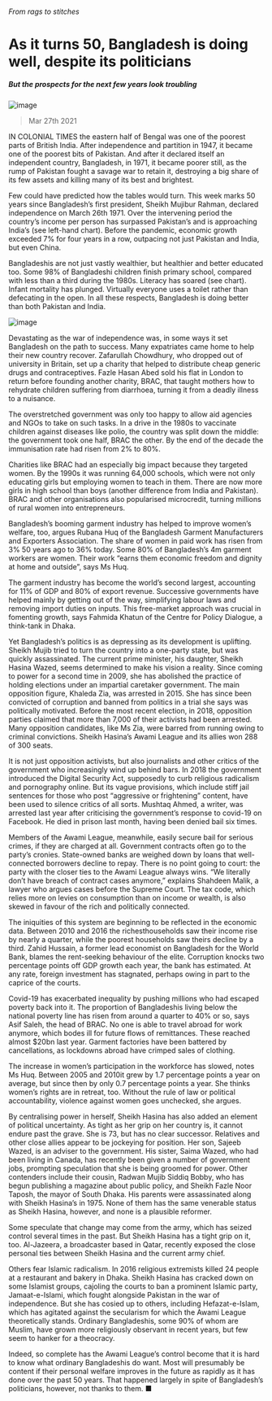 ###### From rags to stitches
# As it turns 50, Bangladesh is doing well, despite its politicians 
##### But the prospects for the next few years look troubling 
![image](images/20210327_ASP003_1.jpg) 
> Mar 27th 2021 
IN COLONIAL TIMES the eastern half of Bengal was one of the poorest parts of British India. After independence and partition in 1947, it became one of the poorest bits of Pakistan. And after it declared itself an independent country, Bangladesh, in 1971, it became poorer still, as the rump of Pakistan fought a savage war to retain it, destroying a big share of its few assets and killing many of its best and brightest.
Few could have predicted how the tables would turn. This week marks 50 years since Bangladesh’s first president, Sheikh Mujibur Rahman, declared independence on March 26th 1971. Over the intervening period the country’s income per person has surpassed Pakistan’s and is approaching India’s (see left-hand chart). Before the pandemic, economic growth exceeded 7% for four years in a row, outpacing not just Pakistan and India, but even China.

Bangladeshis are not just vastly wealthier, but healthier and better educated too. Some 98% of Bangladeshi children finish primary school, compared with less than a third during the 1980s. Literacy has soared (see chart). Infant mortality has plunged. Virtually everyone uses a toilet rather than defecating in the open. In all these respects, Bangladesh is doing better than both Pakistan and India.

![image](images/20210327_ASC297_0.png) 

Devastating as the war of independence was, in some ways it set Bangladesh on the path to success. Many expatriates came home to help their new country recover. Zafarullah Chowdhury, who dropped out of university in Britain, set up a charity that helped to distribute cheap generic drugs and contraceptives. Fazle Hasan Abed sold his flat in London to return before founding another charity, BRAC, that taught mothers how to rehydrate children suffering from diarrhoea, turning it from a deadly illness to a nuisance.
The overstretched government was only too happy to allow aid agencies and NGOs to take on such tasks. In a drive in the 1980s to vaccinate children against diseases like polio, the country was split down the middle: the government took one half, BRAC the other. By the end of the decade the immunisation rate had risen from 2% to 80%.
Charities like BRAC had an especially big impact because they targeted women. By the 1990s it was running 64,000 schools, which were not only educating girls but employing women to teach in them. There are now more girls in high school than boys (another difference from India and Pakistan). BRAC and other organisations also popularised microcredit, turning millions of rural women into entrepreneurs.
Bangladesh’s booming garment industry has helped to improve women’s welfare, too, argues Rubana Huq of the Bangladesh Garment Manufacturers and Exporters Association. The share of women in paid work has risen from 3% 50 years ago to 36% today. Some 80% of Bangladesh’s 4m garment workers are women. Their work “earns them economic freedom and dignity at home and outside”, says Ms Huq.
The garment industry has become the world’s second largest, accounting for 11% of GDP and 80% of export revenue. Successive governments have helped mainly by getting out of the way, simplifying labour laws and removing import duties on inputs. This free-market approach was crucial in fomenting growth, says Fahmida Khatun of the Centre for Policy Dialogue, a think-tank in Dhaka.
Yet Bangladesh’s politics is as depressing as its development is uplifting. Sheikh Mujib tried to turn the country into a one-party state, but was quickly assassinated. The current prime minister, his daughter, Sheikh Hasina Wazed, seems determined to make his vision a reality. Since coming to power for a second time in 2009, she has abolished the practice of holding elections under an impartial caretaker government. The main opposition figure, Khaleda Zia, was arrested in 2015. She has since been convicted of corruption and banned from politics in a trial she says was politically motivated. Before the most recent election, in 2018, opposition parties claimed that more than 7,000 of their activists had been arrested. Many opposition candidates, like Ms Zia, were barred from running owing to criminal convictions. Sheikh Hasina’s Awami League and its allies won 288 of 300 seats.
It is not just opposition activists, but also journalists and other critics of the government who increasingly wind up behind bars. In 2018 the government introduced the Digital Security Act, supposedly to curb religious radicalism and pornography online. But its vague provisions, which include stiff jail sentences for those who post “aggressive or frightening” content, have been used to silence critics of all sorts. Mushtaq Ahmed, a writer, was arrested last year after criticising the government’s response to covid-19 on Facebook. He died in prison last month, having been denied bail six times.
Members of the Awami League, meanwhile, easily secure bail for serious crimes, if they are charged at all. Government contracts often go to the party’s cronies. State-owned banks are weighed down by loans that well-connected borrowers decline to repay. There is no point going to court: the party with the closer ties to the Awami League always wins. “We literally don’t have breach of contract cases anymore,” explains Shahdeen Malik, a lawyer who argues cases before the Supreme Court. The tax code, which relies more on levies on consumption than on income or wealth, is also skewed in favour of the rich and politically connected.
The iniquities of this system are beginning to be reflected in the economic data. Between 2010 and 2016 the richesthouseholds saw their income rise by nearly a quarter, while the poorest households saw theirs decline by a third. Zahid Hussain, a former lead economist on Bangladesh for the World Bank, blames the rent-seeking behaviour of the elite. Corruption knocks two percentage points off GDP growth each year, the bank has estimated. At any rate, foreign investment has stagnated, perhaps owing in part to the caprice of the courts.
Covid-19 has exacerbated inequality by pushing millions who had escaped poverty back into it. The proportion of Bangladeshis living below the national poverty line has risen from around a quarter to 40% or so, says Asif Saleh, the head of BRAC. No one is able to travel abroad for work anymore, which bodes ill for future flows of remittances. These reached almost $20bn last year. Garment factories have been battered by cancellations, as lockdowns abroad have crimped sales of clothing.
The increase in women’s participation in the workforce has slowed, notes Ms Huq. Between 2005 and 2010it grew by 1.7 percentage points a year on average, but since then by only 0.7 percentage points a year. She thinks women’s rights are in retreat, too. Without the rule of law or political accountability, violence against women goes unchecked, she argues.
By centralising power in herself, Sheikh Hasina has also added an element of political uncertainty. As tight as her grip on her country is, it cannot endure past the grave. She is 73, but has no clear successor. Relatives and other close allies appear to be jockeying for position. Her son, Sajeeb Wazed, is an adviser to the government. His sister, Saima Wazed, who had been living in Canada, has recently been given a number of government jobs, prompting speculation that she is being groomed for power. Other contenders include their cousin, Radwan Mujib Siddiq Bobby, who has begun publishing a magazine about public policy, and Sheikh Fazle Noor Taposh, the mayor of South Dhaka. His parents were assassinated along with Sheikh Hasina’s in 1975. None of them has the same venerable status as Sheikh Hasina, however, and none is a plausible reformer.
Some speculate that change may come from the army, which has seized control several times in the past. But Sheikh Hasina has a tight grip on it, too. Al-Jazeera, a broadcaster based in Qatar, recently exposed the close personal ties between Sheikh Hasina and the current army chief.
Others fear Islamic radicalism. In 2016 religious extremists killed 24 people at a restaurant and bakery in Dhaka. Sheikh Hasina has cracked down on some Islamist groups, cajoling the courts to ban a prominent Islamic party, Jamaat-e-Islami, which fought alongside Pakistan in the war of independence. But she has cosied up to others, including Hefazat-e-Islam, which has agitated against the secularism for which the Awami League theoretically stands. Ordinary Bangladeshis, some 90% of whom are Muslim, have grown more religiously observant in recent years, but few seem to hanker for a theocracy.
Indeed, so complete has the Awami League’s control become that it is hard to know what ordinary Bangladeshis do want. Most will presumably be content if their personal welfare improves in the future as rapidly as it has done over the past 50 years. That happened largely in spite of Bangladesh’s politicians, however, not thanks to them. ■
